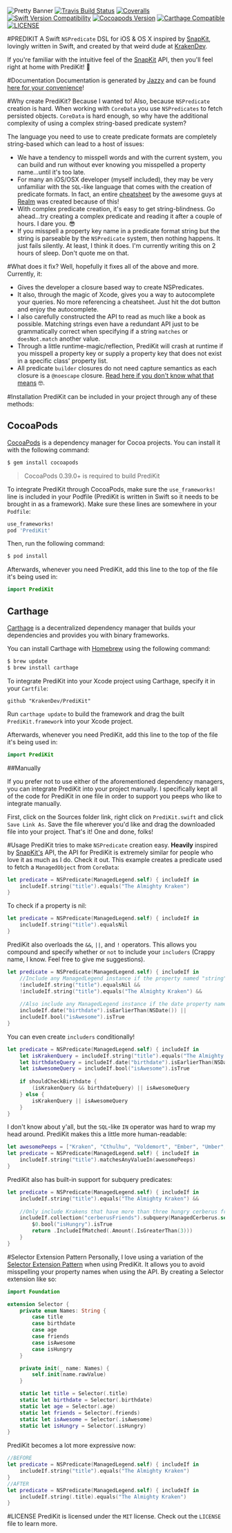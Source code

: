 ![Pretty Banner](https://github.com/KrakenDev/PrediKit/wiki/Sources/Banner.jpg)
[![Travis Build Status](http://img.shields.io/travis/KrakenDev/PrediKit.svg?style=flat-square)](https://travis-ci.org/KrakenDev/PrediKit)
[![Coveralls](https://img.shields.io/coveralls/KrakenDev/PrediKit/master.svg?style=flat-square)](https://coveralls.io/github/KrakenDev/PrediKit?branch=master)
[![Swift Version Compatibility](https://img.shields.io/badge/swift2-compatible-4BC51D.svg?style=flat-square)](https://developer.apple.com/swift)
[![Cocoapods Version](https://img.shields.io/badge/pod-2.0-blue.svg?style=flat-square)](https://cocoapods.org/pods/PrediKit)
[![Carthage Compatible](https://img.shields.io/badge/Carthage-compatible-4BC51D.svg?style=flat-square)](https://github.com/Carthage/Carthage)
[![LICENSE](http://img.shields.io/badge/license-MIT-blue.svg?style=flat-square)](https://raw.githubusercontent.com/KrakenDev/PrediKit/master/LICENSE)

#PREDIKIT
A Swift `NSPredicate` DSL for iOS &amp; OS X inspired by [SnapKit](https://github.com/SnapKit/SnapKit), lovingly written in Swift, and created by that weird dude at [KrakenDev](https://krakendev.io).

If you're familiar with the intuitive feel of the [SnapKit](https://github.com/SnapKit/SnapKit) API, then you'll feel right at home with PrediKit! 💖

#Documentation
Documentation is generated by [Jazzy](https://github.com/realm/jazzy) and can be found [here for your convenience](http://krakendev.github.io/PrediKit/docs/index.html)!

#Why create PrediKit?
Because I wanted to! Also, because `NSPredicate` creation is hard. When working with `CoreData` you use `NSPredicates` to fetch persisted objects. `CoreData` is hard enough, so why have the additional complexity of using a complex string-based predicate system?

The language you need to use to create predicate formats are completely string-based which can lead to a host of issues:
* We have a tendency to misspell words and with the current system, you can build and run without ever knowing you misspelled a property name...until it's too late.
* For many an iOS/OSX developer (myself included), they may be very unfamiliar with the `SQL`-like language that comes with the creation of predicate formats. In fact, an entire [cheatsheet](https://realm.io/news/nspredicate-cheatsheet/) by the awesome guys at [Realm](https://realm.io/) was created because of this!
* With complex predicate creation, it's easy to get string-blindness. Go ahead...try creating a complex predicate and reading it after a couple of hours. I dare you. 😎
* If you misspell a property key name in a predicate format string but the string is parseable by the `NSPredicate` system, then nothing happens. It just fails silently. At least, I think it does. I'm currently writing this on 2 hours of sleep. Don't quote me on that.

#What does it fix?
Well, hopefully it fixes all of the above and more. Currently, it:
* Gives the developer a closure based way to create NSPredicates.
* It also, through the magic of Xcode, gives you a way to autocomplete your queries. No more referencing a cheatsheet. Just hit the dot button and enjoy the autocomplete.
* I also carefully constructed the API to read as much like a book as possible. Matching strings even have a redundant API just to be grammatically correct when specifying if a string `matches` or `doesNot.match` another value.
* Through a little runtime-magic/reflection, PrediKit will crash at runtime if you misspell a property key or supply a property key that does not exist in a specific class' property list.
* All predicate `builder` closures do not need capture semantics as each closure is a `@noescape` closure. [Read here if you don't know what that means](http://krakendev.io/blog/hipster-swift#noescape) 🤓.

#Installation
PrediKit can be included in your project through any of these methods:

## CocoaPods
[CocoaPods](http://cocoapods.org) is a dependency manager for Cocoa projects. You can install it with the following command:

```bash
$ gem install cocoapods
```

> CocoaPods 0.39.0+ is required to build PrediKit

To integrate PrediKit through CocoaPods, make sure the `use_frameworks!` line is included in your Podfile (PrediKit is written in Swift so it needs to be brought in as a framework). Make sure these lines are somewhere in your `Podfile`:

```ruby
use_frameworks!
pod 'PrediKit'
```

Then, run the following command:

```bash
$ pod install
```

Afterwards, whenever you need PrediKit, add this line to the top of the file it's being used in:

```swift
import PrediKit
```

## Carthage
[Carthage](https://github.com/Carthage/Carthage) is a decentralized dependency manager that builds your dependencies and provides you with binary frameworks.

You can install Carthage with [Homebrew](http://brew.sh/) using the following command:

```bash
$ brew update
$ brew install carthage
```

To integrate PrediKit into your Xcode project using Carthage, specify it in your `Cartfile`:

```ogdl
github "KrakenDev/PrediKit"
```

Run `carthage update` to build the framework and drag the built `PrediKit.framework` into your Xcode project.

Afterwards, whenever you need PrediKit, add this line to the top of the file it's being used in:

```swift
import PrediKit
```

##Manually

If you prefer not to use either of the aforementioned dependency managers, you can integrate PrediKit into your project manually. I specifically kept all of the code for PrediKit in one file in order to support you peeps who like to integrate manually.

First, click on the Sources folder link, right click on `PrediKit.swift` and click `Save Link As`. Save the file wherever you'd like and drag the downloaded file into your project. That's it! One and done, folks!

#Usage
PrediKit tries to make `NSPredicate` creation easy. **Heavily** inspired by [SnapKit's](https://github.com/SnapKit/SnapKit) API, the API for PrediKit is extremely similar for people who love it as much as I do. Check it out. This example creates a predicate used to fetch a `ManagedObject` from `CoreData`:

```swift
let predicate = NSPredicate(ManagedLegend.self) { includeIf in
    includeIf.string("title").equals("The Almighty Kraken")
}
```
To check if a property is nil:
```swift
let predicate = NSPredicate(ManagedLegend.self) { includeIf in
    includeIf.string("title").equalsNil
}
```

PrediKit also overloads the `&&`, `||`, and `!` operators. This allows you compound and specify whether or `not` to include your `includers` (Crappy name, I know. Feel free to give me suggestions).

```swift
let predicate = NSPredicate(ManagedLegend.self) { includeIf in
    //Include any ManagedLegend instance if the property named "string" is NOT nil and does NOT equal "The Almighty Kraken" 
    !includeIf.string("title").equalsNil &&
    !includeIf.string("title").equals("The Almighty Kraken") &&
    
    //Also include any ManagedLegend instance if the date property named "birthdate" is in the past or if the bool property "isAwesome" is true. 
    includeIf.date("birthdate").isEarlierThan(NSDate()) ||
    includeIf.bool("isAwesome").isTrue
}
```

You can even create `includers` conditionally!

```swift
let predicate = NSPredicate(ManagedLegend.self) { includeIf in
    let isKrakenQuery = includeIf.string("title").equals("The Almighty Kraken")
    let birthdateQuery = includeIf.date("birthdate").isEarlierThan(NSDate())
    let isAwesomeQuery = includeIf.bool("isAwesome").isTrue
    
    if shouldCheckBirthdate {
        (isKrakenQuery && birthdateQuery) || isAwesomeQuery
    } else {
        isKrakenQuery || isAwesomeQuery
    }
}
```
I don't know about y'all, but the `SQL`-like `IN` operator was hard to wrap my head around. PrediKit makes this a little more human-readable:

```swift
let awesomePeeps = ["Kraken", "Cthulhu", "Voldemort", "Ember", "Umber", "Voldemort"]
let predicate = NSPredicate(ManagedLegend.self) { includeIf in
    includeIf.string("title").matchesAnyValueIn(awesomePeeps)
}
```

PrediKit also has built-in support for subquery predicates:

```swift
let predicate = NSPredicate(ManagedLegend.self) { includeIf in
    includeIf.string("title").equals("The Almighty Kraken") &&
    
    //Only include Krakens that have more than three hungry cerberus friends
    includeIf.collection("cerberusFriends").subquery(ManagedCerberus.self) {
        $0.bool("isHungry").isTrue
        return .IncludeIfMatched(.Amount(.IsGreaterThan(3)))
    }
}
```

#Selector Extension Pattern
Personally, I love using a variation of the [Selector Extension Pattern](https://medium.com/swift-programming/swift-selector-syntax-sugar-81c8a8b10df3#.bypt7blba) when using PrediKit. It allows you to avoid misspelling your property names when using the API. By creating a Selector extension like so:

```swift
import Foundation

extension Selector {
    private enum Names: String {
        case title
        case birthdate
        case age
        case friends
        case isAwesome
        case isHungry
    }

    private init(_ name: Names) {
        self.init(name.rawValue)
    }

    static let title = Selector(.title)
    static let birthdate = Selector(.birthdate)
    static let age = Selector(.age)
    static let friends = Selector(.friends)
    static let isAwesome = Selector(.isAwesome)
    static let isHungry = Selector(.isHungry)
}
```

PrediKit becomes a lot more expressive now:

```swift
//BEFORE
let predicate = NSPredicate(ManagedLegend.self) { includeIf in
    includeIf.string("title").equals("The Almighty Kraken")
}
//AFTER
let predicate = NSPredicate(ManagedLegend.self) { includeIf in
    includeIf.string(.title).equals("The Almighty Kraken")
}
```

#LICENSE
PrediKit is licensed under the `MIT` license. Check out the `LICENSE` file to learn more.
